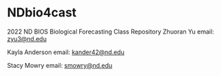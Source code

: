 # NDbio4cast
2022 ND BIOS Biological Forecasting Class Repository
Zhuoran Yu
email: zyu3@nd.edu

Kayla Anderson
email: kander42@nd.edu

Stacy Mowry
email: smowry@nd.edu